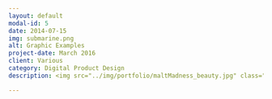 ```yaml
---
layout: default
modal-id: 5
date: 2014-07-15
img: submarine.png
alt: Graphic Examples
project-date: March 2016
client: Various
category: Digital Product Design
description: <img src="../img/portfolio/maltMadness_beauty.jpg" class="img-responsive img-centered" alt"Malt Madness Beauty"><p><h3>Concept Overview</h3><p>The Louisville area (including southern Indiana) is home to many boutique and craft beer breweries. The Courier-Journal wanted to create a digital service that allowed craft beer fans to vote on their favorite beers in correlation with the hype of the March Madness. </p><h3>Challenge</h3><p>Stakeholders at the Courier-Journal wanted to provide a unique "Malt Madness" beer voting digital experience for their online subscribers. The goal was to generate social engagement by having users participate in using a digital product and sharing the result on social media.  We would measure success of the project based on unique visitors to the interactive project as well as generated social engagement (Facebook shares) from our younger online subscribers. One of the unique challenges for this product was that the product needed to be responsive and work well for mobile, tablet, and desktop.</p><img src="../img/portfolio/maltMadness_beauty-01.jpg" class="img-responsive img-centered" alt"Malt Madness Beauty">

---
```

